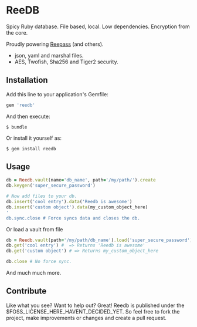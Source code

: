 ReeDB
======

Spicy Ruby database. File based, local. Low dependencies.
Encryption from the core.

Proudly powering [Reepass](https://github.com/2RSoftworks/reepass) (and others).

* json, yaml and marshal files.
* AES, Twofish, Sha256 and Tiger2 security.

## Installation

Add this line to your application's Gemfile:

```ruby
gem 'reedb'
```

And then execute:

    $ bundle

Or install it yourself as:

    $ gem install reedb

## Usage

```ruby
db = Reedb.vault(name='db_name', path='/my/path/').create
db.keygen('super_secure_password')

# Now add files to your db.
db.insert('cool entry').data('Reedb is awesome')
db.insert('custom object').data(my_custom_object_here)
'
db.sync.close # Force syncs data and closes the db.
```

Or load a vault from file
```ruby
db = Reedb.vault(path='/my/path/db_name').load('super_secure_password')
db.get('cool entry') #	=> Returns 'Reedb is awesome'
db.get('custom object') # => Returns my_custom_object_here

db.close # No force sync.
```

And much much more.

## Contribute
Like what you see? Want to help out? Great!
Reedb is published under the $FOSS_LICENSE_HERE_HAVENT_DECIDED_YET.
So feel free to fork the project, make improvements or changes and create a pull request.
